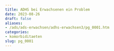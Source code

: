 ```yaml
---
title: ADHS bei Erwachsenen ein Problem
date: 2023-08-26
draft: false
aliases:
- /ads/ads-erwachsen/adhs-erwachsen3/pg_0001.htm
categories:
- komorbiditaeten
slug: pg_0001
---
```



